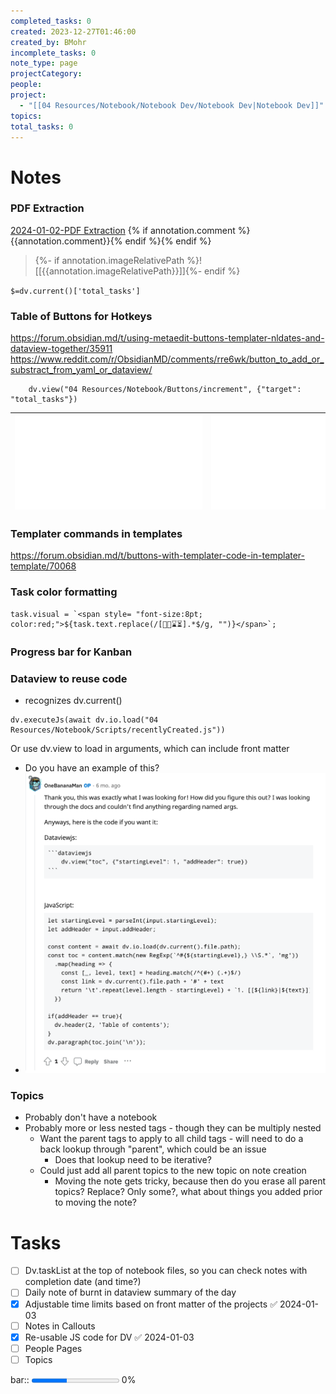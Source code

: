```yaml
---
completed_tasks: 0
created: 2023-12-27T01:46:00
created_by: BMohr
incomplete_tasks: 0
note_type: page
projectCategory: 
people: 
project:
  - "[[04 Resources/Notebook/Notebook Dev/Notebook Dev|Notebook Dev]]"
topics: 
total_tasks: 0
---
```

# Notes

### PDF Extraction
[2024-01-02-PDF Extraction](04%20Resources/Notebook/Notebook%20Dev/notebook/2024-01-02-PDF%20Extraction.md)
{% if annotation.comment %}{{annotation.comment}}{% endif %}{% endif %}
> {%- if annotation.imageRelativePath %}![[{{annotation.imageRelativePath}}]]{%- endif %}

`$=dv.current()['total_tasks']`

### Table of Buttons for Hotkeys
https://forum.obsidian.md/t/using-metaedit-buttons-templater-nldates-and-dataview-together/35911
https://www.reddit.com/r/ObsidianMD/comments/rre6wk/button_to_add_or_substract_from_yaml_or_dataview/

```dataviewjs
    dv.view("04 Resources/Notebook/Buttons/increment", {"target": "total_tasks"})
```

| ![New Task\|clean no-title no-link](04%20Resources/Notebook/Buttons/New%20Task.md) | ![New Card\|clean no-title no-link](04%20Resources/Notebook/Buttons/New%20Card.md) | ![New Page\|clean no-title no-link](04%20Resources/Notebook/Buttons/New%20Page.md) |
| ---- | ---- | ---- |
### Templater commands in templates
https://forum.obsidian.md/t/buttons-with-templater-code-in-templater-template/70068

### Task color formatting

	task.visual = `<span style= "font-size:8pt; color:red;">${task.text.replace(/[📅📆⌛⏳].*$/g, "")}</span>`;

### Progress bar for Kanban
### Dataview to reuse code
- recognizes dv.current()
```
dv.executeJs(await dv.io.load("04 Resources/Notebook/Scripts/recentlyCreated.js"))
```

Or use dv.view to load in arguments, which can include front matter
- Do you have an example of this?
- ![](01%20Home/!Inbox/attachments/Screenshot%202023-12-29%20at%2016-47-06%20r_ObsidianMD%20-%20Using%20dataview.js%20how%20can%20you%20get%20myArg%20from%20a%20dv.view('my_script'%20{myArg%201}).png)


### Topics
- Probably don't have a notebook
- Probably more or less nested tags - though they can be multiply nested
	- Want the parent tags to apply to all child tags - will need to do a back lookup through "parent", which could be an issue
		- Does that lookup need to be iterative? 
	- Could just add all parent topics to the new topic on note creation
		- Moving the note gets tricky, because then do you erase all parent topics? Replace? Only some?, what about things you added prior to moving the note?
# Tasks
- [ ] Dv.taskList at the top of notebook files, so you can check notes with completion date (and time?) 
- [ ] Daily note of burnt in dataview summary of the day 
- [x] Adjustable time limits based on front matter of the projects ✅ 2024-01-03
- [ ] Notes in Callouts
- [x] Re-usable JS code for DV ✅ 2024-01-03
- [ ] People Pages
- [ ] Topics

bar:: <progress max=100 value=40> </progress> 0%